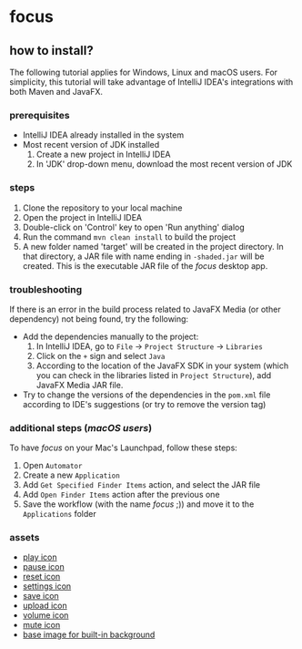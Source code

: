 # focus

## how to install?
The following tutorial applies for Windows, Linux and macOS users. For simplicity, this tutorial will take advantage of IntelliJ IDEA's integrations with both Maven and JavaFX.

### prerequisites
- IntelliJ IDEA already installed in the system
- Most recent version of JDK installed
  1. Create a new project in IntelliJ IDEA
  2. In 'JDK' drop-down menu, download the most recent version of JDK

### steps
1. Clone the repository to your local machine
2. Open the project in IntelliJ IDEA
3. Double-click on 'Control' key to open 'Run anything' dialog
4. Run the command `mvn clean install` to build the project
5. A new folder named 'target' will be created in the project directory. In that directory, a JAR file with name ending in `-shaded.jar` will be created. This is the executable JAR file of the *focus* desktop app.

### troubleshooting
If there is an error in the build process related to JavaFX Media (or other dependency) not being found, try the following:
- Add the dependencies manually to the project:
  1. In IntelliJ IDEA, go to `File` -> `Project Structure` -> `Libraries`
  2. Click on the `+` sign and select `Java`
  3. According to the location of the JavaFX SDK in your system (which you can check in the libraries listed in `Project Structure`), add JavaFX Media JAR file.
- Try to change the versions of the dependencies in the `pom.xml` file according to IDE's suggestions (or try to remove the version tag)

### additional steps (_macOS users_)
To have *focus* on your Mac's Launchpad, follow these steps:
1. Open `Automator`
2. Create a new `Application`
3. Add `Get Specified Finder Items` action, and select the JAR file
4. Add `Open Finder Items` action after the previous one
5. Save the workflow (with the name *focus* ;)) and move it to the `Applications` folder

### assets
- [play icon](https://www.flaticon.com/free-icon/play_9581128?term=start&page=1&position=8&origin=search&related_id=9581128)
- [pause icon](https://www.flaticon.com/free-icon/pause_151859?term=pause&page=1&position=4&origin=search&related_id=151859)
- [reset icon](https://www.flaticon.com/free-icon/reset_2618245?term=reset&page=1&position=1&origin=search&related_id=2618245)
- [settings icon](https://www.flaticon.com/free-icon/settings_992668?term=settings&page=1&position=14&origin=search&related_id=992668)
- [save icon](https://www.flaticon.com/free-icon/diskette_2874050?term=save&page=1&position=11&origin=search&related_id=2874050)
- [upload icon](https://www.flaticon.com/free-icon/upload-big-arrow_81081?term=upload&page=1&position=10&origin=search&related_id=81081)
- [volume icon](https://www.flaticon.com/free-icon/volume_7640163?term=sound&page=1&position=5&origin=search&related_id=7640163)
- [mute icon](https://www.flaticon.com/free-icon/volume_7640162?related_id=7640162)
- [base image for built-in background](https://pbs.twimg.com/media/EWKDp_rWAAotzZ1.jpg:large)
